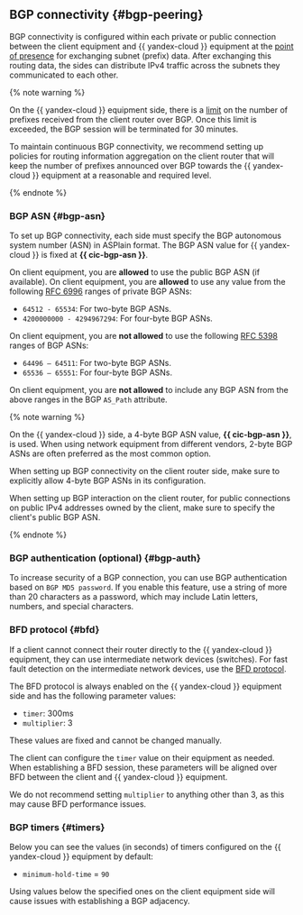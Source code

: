 ## BGP connectivity {#bgp-peering}

BGP connectivity is configured within each private or public connection between the client equipment and {{ yandex-cloud }} equipment at the [point of presence](../../interconnect/concepts/pops.md) for exchanging subnet (prefix) data. After exchanging this routing data, the sides can distribute IPv4 traffic across the subnets they communicated to each other.

{% note warning %}

On the {{ yandex-cloud }} equipment side, there is a [limit](../../interconnect/concepts/limits.md#interconnect-limits) on the number of prefixes received from the client router over BGP.
Once this limit is exceeded, the BGP session will be terminated for 30 minutes.

To maintain continuous BGP connectivity, we recommend setting up policies for routing information aggregation on the client router that will keep the number of prefixes announced over BGP towards the {{ yandex-cloud }} equipment at a reasonable and required level.

{% endnote %}

### BGP ASN {#bgp-asn}

To set up BGP connectivity, each side must specify the BGP autonomous system number (ASN) in ASPlain format. The BGP ASN value for {{ yandex-cloud }} is fixed at **{{ cic-bgp-asn }}**.

On client equipment, you are **allowed** to use the public BGP ASN (if available). On client equipment, you are **allowed** to use any value from the following [RFC 6996](https://datatracker.ietf.org/doc/rfc6996) ranges of private BGP ASNs:
* `64512 - 65534`: For two-byte BGP ASNs.
* `4200000000 - 4294967294`: For four-byte BGP ASNs.

On client equipment, you are **not allowed** to use the following [RFC 5398](https://datatracker.ietf.org/doc/rfc5398) ranges of BGP ASNs:
* `64496 – 64511`: For two-byte BGP ASNs.
* `65536 – 65551`: For four-byte BGP ASNs.

On client equipment, you are **not allowed** to include any BGP ASN from the above ranges in the BGP `AS_Path` attribute.

{% note warning %}

On the {{ yandex-cloud }} side, a 4-byte BGP ASN value, **{{ cic-bgp-asn }}**, is used. When using network equipment from different vendors, 2-byte BGP ASNs are often preferred as the most common option.

When setting up BGP connectivity on the client router side, make sure to explicitly allow 4-byte BGP ASNs in its configuration.

When setting up BGP interaction on the client router, for public connections on public IPv4 addresses owned by the client, make sure to specify the client's public BGP ASN.

{% endnote %}



### BGP authentication (optional) {#bgp-auth}

To increase security of a BGP connection, you can use BGP authentication based on `BGP MD5 password`. If you enable this feature, use a string of more than 20 characters as a password, which may include Latin letters, numbers, and special characters.

### BFD protocol {#bfd}

If a client cannot connect their router directly to the {{ yandex-cloud }} equipment, they can use intermediate network devices (switches). For fast fault detection on the intermediate network devices, use the [BFD protocol](https://en.wikipedia.org/wiki/Bidirectional_Forwarding_Detection).

The BFD protocol is always enabled on the {{ yandex-cloud }} equipment side and has the following parameter values:
* `timer`: 300ms
* `multiplier`: 3

These values are fixed and cannot be changed manually.

The client can configure the `timer` value on their equipment as needed. When establishing a BFD session, these parameters will be aligned over BFD between the client and {{ yandex-cloud }} equipment.

We do not recommend setting `multiplier` to anything other than 3, as this may cause BFD performance issues.

### BGP timers {#timers}

Below you can see the values (in seconds) of timers configured on the {{ yandex-cloud }} equipment by default:

* `minimum-hold-time` = `90`

Using values below the specified ones on the client equipment side will cause issues with establishing a BGP adjacency.

